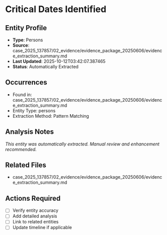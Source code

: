 # Critical Dates Identified

## Entity Profile
- **Type**: Persons
- **Source**: case_2025_137857/02_evidence/evidence_package_20250606/evidence_extraction_summary.md
- **Last Updated**: 2025-10-12T03:42:07.387465
- **Status**: Automatically Extracted

## Occurrences
- Found in: case_2025_137857/02_evidence/evidence_package_20250606/evidence_extraction_summary.md
- Entity Type: persons
- Extraction Method: Pattern Matching

## Analysis Notes
*This entity was automatically extracted. Manual review and enhancement recommended.*

## Related Files
- case_2025_137857/02_evidence/evidence_package_20250606/evidence_extraction_summary.md

## Actions Required
- [ ] Verify entity accuracy
- [ ] Add detailed analysis
- [ ] Link to related entities
- [ ] Update timeline if applicable
